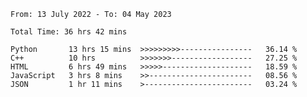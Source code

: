 <!--START_SECTION:waka-->

```text
From: 13 July 2022 - To: 04 May 2023

Total Time: 36 hrs 42 mins

Python       13 hrs 15 mins  >>>>>>>>>----------------   36.14 %
C++          10 hrs          >>>>>>>------------------   27.25 %
HTML         6 hrs 49 mins   >>>>>--------------------   18.59 %
JavaScript   3 hrs 8 mins    >>-----------------------   08.56 %
JSON         1 hr 11 mins    >------------------------   03.24 %
```

<!--END_SECTION:waka-->

<!---
yvanlok/yvanlok is a ✨ special ✨ repository because its `README.md` (this file) appears on your GitHub profile.
You can click the Preview link to take a look at your changes.
--->
